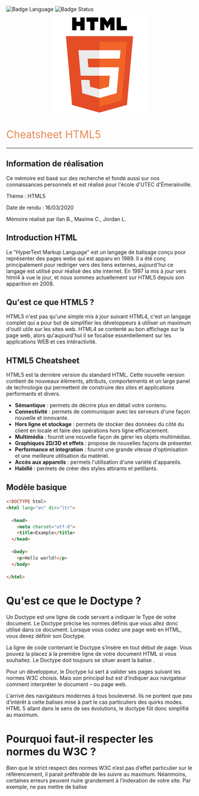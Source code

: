 ![Badge Language](https://img.shields.io/badge/Language-HTML-blue) ![Badge Status](https://img.shields.io/badge/Status-En%20Cours-yellow)
<p align="center" style="text-align: center;">
<img src="./HTML5_Logo.svg" alt="HTML5 Logo" height="256" />
</p>
<h1 class="text-blue" style="color: #ea8853; font-weight: 400">Cheatsheet HTML5</h1>
<hr>

## Information de réalisation

Ce mémoire est basé sur des recherche et fondé aussi sur nos connaissances personnels et est réalisé pour l'école d'UTEC d'Émerainville.

Théme : HTML5

Date de rendu : 16/03/2020

Mémoire réalisé par Ilan B., Maxime C., Jordan L.

## Introduction HTML

Le "HyperText Markup Language" est un langage de balisage conçu pour représenter des pages webs qui est apparu en 1989. Il a été conç principalement pour rediriger vers des liens externes, aujourd'hui ce langage est utilisé pour
réalisé des site internet. En 1997 la mis à jour vers html4 à vue le jour, et nous sommes actuellement sur HTML5 depuis son apparition en 2008.

## Qu'est ce que HTML5 ?

HTML5 n'est pas qu'une simple mis à jour suivant HTML4, c'est un langage complet qui a pour but de simplifier les développeurs à utiliser un maximum d'outil utile sur les sites web. HTML4 se contenté au bon affichage sur la page web, alors qu'aujourd'hui il se focalise essentiellement sur les applications WEB et ces intéractivité.

## HTML5 Cheatsheet

HTML5 est la dernière version du standard HTML. Cette nouvelle version contient de nouveaux éléments, attributs, comportements et un large panel de technologie qui permettent de construire des sites et applications performants et divers.

* **Sémantique** : permets de décrire plus en détail votre contenu.
* **Connectivité** : permets de communiquer avec les serveurs d'une façon nouvelle et innovante.
* **Hors ligne et stockage** : permets de stocker des données du côté du client en locale et faire des opérations hors ligne efficacement.
* **Multimédia** : fournit une nouvelle façon de gérer les objets multimédias.
* **Graphiques 2D/3D et effets** : propose de nouvelles façons de présenter.
* **Performance et integration** : fournit une grande vitesse d'optimisation et une meilleure utilisation du matériel.
* **Accès aux appareils** : permets l'utilisation d'une variété d'appareils.
* **Habillé** : permets de créer des styles attirants et petillants.

## Modèle basique

```HTML
<!DOCTYPE html>
<html lang="en" dir="ltr">

  <head>
    <meta charset="utf-8">
    <title>Example</title>
  </head>

  <body>
    <p>Hello world!</p>
  </body>

</html>
```

# Qu'est ce que le Doctype ?

Un Doctype est une ligne de code servant a indiquer le Type de votre document. Le Doctype précise les normes définis que vous allez donc utilisé dans ce document. Lorsque vous codez une page web en HTML, vous devez définir son Doctype.

La ligne de code contenant le Doctype s’insère en tout début de page. Vous pouvez la placez à la première ligne de votre document HTML si vous souhaitez. Le Doctype doit toujours se situer avant la balise <HTML>.

Pour un développeur, le Doctype lui sert à valider ses pages suivant les normes W3C choisis. Mais son principal but est d’indiquer aux navigateur comment interpréter le document – ou page web.

L’arrivé des navigateurs modernes à tous bouleversé. Ils ne portent que peu d’intérêt à cette balises mise à part le cas particuliers des quirks modes. HTML 5 allant dans le sens de ses évolutions, le doctype fût donc simplifié au maximum.

# Pourquoi faut-il respecter les normes du W3C ?

Bien que le strict respect des normes W3C n’est pas d’effet particulier sur le référencement, il parait préférable de les suivre au maximum. Néanmoins, certaines erreurs peuvent nuire grandement à l’indexation de votre site. Par exemple, ne pas mettre de balise <title> entre les balises <head> ne gênera pas vos visiteurs mais affectera votre positionnement sur Google.

Les normes ont été créer pour éviter que tout le monde se disperse et chacun y gagne en compatibilité.

Une page web respectant les standards réduira son risque d’incompatibilité entre les différents navigateur et la plateforme sur laquelle il tourne (téléphone mobile, grand écran, tablette ….).

### Structure d'un document en HTML 5

```HTML
<!DOCTYPE html>
<html>
 <head></head>
 <body>Corps de la page</body>
</html>
```

# Exemple de nouvel balise dans HTML5 :

* **video** : Celui-ci ressemble à la balise img, on déclace plusieurs chemin d'une vidéo au cas ou si le navigateur ne prend pas en compte l'extension.

```HTML
<!DOCTYPE html>
<html lang="en" dir="ltr">

  <head>
    <meta charset="utf-8">
    <title>Example</title>
  </head>

  <body>
    <video controls width="250">

    <source src="/media/examples/flower.webm" type="video/webm">

    <source src="/media/examples/flower.mp4" type="video/mp4">
      Sorry, your browser doesn't support embedded videos.
    </video>
  </body>

</html>
```

* **meter** : L'élément meter représente une valeur scalaire dans un intervalle donné ou une valeur fractionnaire.

```HTML
<!DOCTYPE html>
<html lang="en" dir="ltr">

  <head>
    <meta charset="utf-8">
    <title>Example</title>
  </head>

  <body>
    <label for="fuel">Fuel level:</label>

    <meter id="fuel"
           min="0" max="100"
           low="33" high="66" optimum="80"
           value="50">
        at 50/100
    </meter>
  </body>

</html>
```

* **progress** : L'élément HTML progress indique l'état de complétion d'une tâche et est généralement représenté par une barre de progression.

```HTML
<!DOCTYPE html>
<html lang="en" dir="ltr">

  <head>
    <meta charset="utf-8">
    <title>Example</title>
  </head>

  <body>
    <label for="file">File progress:</label>

    <progress id="file" max="100" value="70"> 70% </progress>
  </body>

</html>
```

* **output** : Le formulaire qui suit fournit un curseur dont la valeur peut aller de 0 à 100 ainsi qu'un élément <input> dans lequel on peut saisir un deuxième nombre. Les deux nombres sont additionnés et le résultat est affiché dans l'élément output et est actualisé lorsqu'une des deux valeurs est modifiée.

```HTML
<!DOCTYPE html>
<html lang="en" dir="ltr">

  <head>
    <meta charset="utf-8">
    <title>Example</title>
  </head>

  <body>
    <form oninput="result.value=parseInt(a.value)+parseInt(b.value)">
        <input type="range" name="b" value="50" /> +
        <input type="number" name="a" value="10" /> =
        <output name="result">60</output>
    </form>
  </body>

</html>
```

## Guide

### Lien CSS

Pour plus de performance on va importer les feuilles dans le head. Cela permet de mettre du 'design' sur la page web, le css permettra d'appliquer des couleurs, de la mise en forme etc ...

On peut lier du css avec la balise style (peu recommandable) :
```HTML
<head>
  <style>
    body {
      background-color: aliceblue;
    }

    p {
      font-size: 2em;
      color: red;
    }
  </style>
</head>
```

On peut aussi lier des fichiers css externes en indiquant leur chemin :
```HTML
<head>
  <link href="/css/main.css" rel="stylesheet"> <!-- Absolu -->
  <link href="css/main.css" rel="stylesheet"> <!-- Relative -->
</head>
```

On peut lier des fichiers css par lien CDN :
```HTML
<head>
  <link href="https://stackpath.bootstrapcdn.com/bootstrap/4.4.1/css/bootstrap.min.css" rel="stylesheet">
</head>
```

### Lien Javascript

Pour plus de performance on va importer les scripts à la fin du body.

On peut lier du javascript avec la balise script (peu recommandable) :
```HTML
<body>
  <p>Hello World!</p>

  <script type="text/javascript">
    window.alert('hello world');
  </script>
</body>
```

On peut aussi lier des fichiers js externes en indiquant leur chemin :
```HTML
<body>
  <p>Hello World!</p>

  <script type="text/javascript" src="js/main.js"></script> <!-- relative -->
  <script type="text/javascript" src="/js/main.js"></script> <!-- absolu -->
</body>
```

On peut lier des fichers js par lien CDN :
```HTML
<body>
  <p>Hello World!</p>

  <script src="https://code.jquery.com/jquery-3.4.1.min.js"
    integrity="sha256-CSXorXvZcTkaix6Yvo6HppcZGetbYMGWSFlBw8HfCJo="
    crossorigin="anonymous"></script>
</body>
```

### De nouvelles balises HTML5

<**nav**> | Balise pouvant servir à créer une barre de navigation :
```HTML
<nav>
  <a href="#">home</a>
  <a href="#">hello</a>
  <a href="#">world</a>
  <a href="#">!</a>
</nav>
```

<**footer**> | Balise pouvant servir à créer un bas de page récurrent ou non :
```HTML
<footer>
  <span>Copyright @ UTEC</span>
</footer>
```

<**progress**> | Balise pouvant servir à créer une barre de progression (souvent couplé avec du javascript) :
```HTML
<progress value="25" max="100">25%</progress>
```

<**source**> <**video**> <**audio**> | Balise pouvant servir à afficher des vidéos ou de l'audio sur la page) :
```HTML
<video controls width="250" height="200" muted>
  <source src="/media/examples/flower.webm" type="video/webm">
  <source src="/media/examples/flower.mp4" type="video/mp4">
  This browser does not support the HTML5 video element.
</video>
```

```HTML
<audio controls src="/media/examples/t-rex-roar.mp3">
  Your browser does not support the audio element.
</audio>
```

## Syntaxe de projet

### Structure des balises head et body

Un espace entre html et head et pas d'indentation sur le head. De même entre le head et le body et le body et html indentation sur les fils des deux blocks :

```HTML
<html>

<head>
  <meta charset="utf-8">
</head>

<body>
  <p>hello world</p>
</body>

</html>
```

### Syntaxe balises auto-fermantes :

Les balises se ferment avec la syntaxe html5 c'est à dire sans le slash ("/") de fermeture
```HTML
<meta charset="utf-8">
```

### HTML attribut lang

Ne pas oublier l'attribut lang à placer sur la balise HTML :
```HTML
<html lang="fr">
```

### Balise Title

Ne pas omettre la balise title :
```HTML
<title>Hello World</title>
```

### Balise Meta

Il faut absolument preciser au navigateur de quelle façon il doit décoder le texte du site :
```HTML
<meta charset="utf-8">
```

### Aider le référencement Google

Eviter de placer la même balise description dans deux pages de votre site.
Evitez de lister des mots-clés en guise de description de page, vous serez alors considérés comme des spammeurs. Il faut que votre description soit le développement de votre titre et le résumé de votre page.

```HTML
<meta name="description" content="description de la page">
```

# Qu'est ce qu'un moteur de template moderne ?

Il existe différent type de moteur de template qui permet de compilé des modéeles en php par exemple pour optimisé simplement la page web et évite la surcharge.
Exemple : Twig, Mustache, Handlebars, doT, pug etc ...

### HTML/PHP classique :

```HTML
<body>
  <?php
  if (isset($_POST)) {
      $stmt = $db->prepare("INSERT INTO users (:username, :email)");
      $stmt->execute([
          ':username' => $_POST['username'],
          ':email' => $_POST['email']
      ]);
  } else {
      echo "<table><tr><th>Username</th><th>Email</th></tr>";

      $stmt = $db->prepare("SELECT * FROM users");
      $stmt->execute();

      while ($r = $stmt->fetch(PDO::FETCH_ASSOC)) {
          echo "<tr><td>$r['user_name']</td><td>$r['email']</td></tr>";
      }

      echo "</table>"
  }
  ?>
</body>
```

### Moteur de template (Twig) :

```HTML
<body>
  <table>
      <tr>
          <th>Username</th>
          <th>Email</th>
      </tr>

      {% for user in users %}
          <tr>
              <td>{{user.user_name}}</td>
              <td>{{user.email}}</td>
          </tr>
      {% endfor %}
  </table>
</body>
```

Nous pouvons voir la simplicité et une grosse réduction de code coté front. Cela permet aussi d'alléger et d'augmenter la sécurité de l'application web.

# API HTML5

Comme nous l'avons vu précédement, HTML5 ce veux plus optimisé pour les applications web, c'est pour cela qu'il permet d'utiliser 8 nouvelles API qui permettront de créer de nouvelles applications et qui peuvent être utilisées ensemble avec de nouveaux éléments introduits pour les applications dont :

* Une API de dessin 2D utilisé avec la nouvelle balise canvas.
* Une API pour jouer des vidéos et des sons/musiques utilisé avec les nouvelles balises video et audio.
* Une API utilisée pour les applications hors-lignes.
* Une API d'édition en combinaison avec le nouvel attribut contenteditable.
* Une API de drag and drop en combinaison avec l'attribut draggable.
* Une API qui permet l'accès à l'historique et permet aux pages d'en ajouter pour prévenir les problèmes de bouton retour-en-arrière.

# Connexion et distribution P2P

HTML 5 se voit doté de la capacité de réaliser des connexions entre utilisateurs PeerToPeerConnection(), et également grâce aux websocket. Grâce à la création de nouvelles balises, on voit que l'on va pouvoir améliorer le référencement de son site grâce notamment à aside, nav, header et footer...
